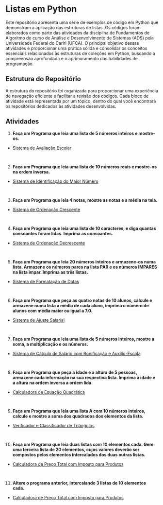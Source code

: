 # Listas em Python

Este repositório apresenta uma série de exemplos de código em Python que demonstram a aplicação das estruturas de listas. Os códigos foram elaborados como parte das atividades da disciplina de Fundamentos de Algoritmo do curso de Análise e Desenvolvimento de Sistemas (ADS) pela Universidade Federal do Cariri (UFCA). O principal objetivo dessas atividades é proporcionar uma prática sólida e consolidar os conceitos essenciais relacionados às estruturas de coleções em Python, buscando a compreensão aprofundada e o aprimoramento das habilidades de programação.

## Estrutura do Repositório

A estrutura do repositório foi organizada para proporcionar uma experiência de navegação eficiente e facilitar a revisão dos códigos. Cada bloco de atividade está representada por um tópico, dentro do qual você encontrará os repositórios dedicados às atividades desenvolvidas.

## Atividades

1. **Faça um Programa que leia uma lista de 5 números inteiros e mostre-os.**

- [Sistema de Avaliação Escolar]()
<br>

2. **Faça um Programa que leia uma lista de 10 números reais e mostre-os na ordem inversa.**
 
- [Sistema de Identificação do Maior Número]()
<br> 

3. **Faça um Programa que leia 4 notas, mostre as notas e a média na tela.**

- [Sistema de Ordenação Crescente]()
<br>
 
4. **Faça um Programa que leia uma lista de 10 caracteres, e diga quantas consoantes foram lidas. Imprima as consoantes.**

- [Sistema de Ordenação Decrescente]()
<br>

5. **Faça um Programa que leia 20 números inteiros e armazene-os numa lista. Armazene os números pares na lista PAR e os números IMPARES na lista impar. Imprima as três listas.**

- [Sistema de Formatação de Datas]()
<br>

6. **Faça um Programa que peça as quatro notas de 10 alunos, calcule e armazene numa lista a média de cada aluno, imprima o número de alunos com média maior ou igual a 7.0.**

- [Sistema de Ajuste Salarial]()
<br>

7. **Faça um Programa que leia uma lista de 5 números inteiros, mostre a soma, a multiplicação e os números.**

- [Sistema de Cálculo de Salário com Bonificação e Auxílio-Escola]()
<br>

8. **Faça um Programa que peça a idade e a altura de 5 pessoas, armazene cada informação na sua respectiva lista. Imprima a idade e a altura na ordem inversa a ordem lida.**
    
- [Calculadora de Equação Quadrática]()
<br>

9. **Faça um Programa que leia uma lista A com 10 números inteiros, calcule e mostre a soma dos quadrados dos elementos da lista.**

- [Verificador e Classificador de Triângulos]()
<br>

10. **Faça um Programa que leia duas listas com 10 elementos cada. Gere uma terceira lista de 20 elementos, cujos valores deverão ser compostos pelos elementos intercalados dos duas outras listas.**

- [Calculadora de Preço Total com Imposto para Produtos]()
<br>

11. **Altere o programa anterior, intercalando 3 listas de 10 elementos cada.**

- [Calculadora de Preço Total com Imposto para Produtos]()
